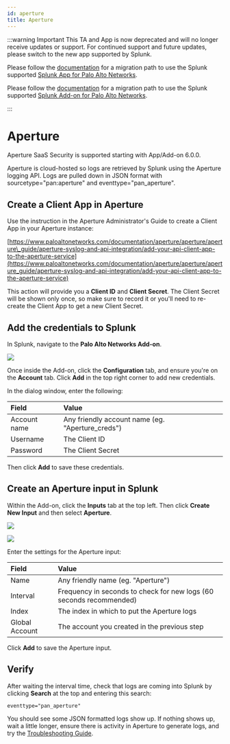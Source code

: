 ```yaml
---
id: aperture
title: Aperture
---
```


:::warning Important
This TA and App is now deprecated and will no longer receive updates or support. For continued support and future updates, please switch to the new app supported by Splunk.

Please follow the [documentation](https://splunk.github.io/splunk-app-for-palo-alto-networks/Installationoverview/) for a migration path to use the Splunk supported
[Splunk App for Palo Alto Networks](https://splunkbase.splunk.com/app/7505).

Please follow the [documentation](https://splunk.github.io/splunk-add-on-for-palo-alto-networks/MigrationPaths/) for a migration path to use the Splunk supported [Splunk Add-on for Palo Alto Networks](https://splunkbase.splunk.com/app/7523).

:::

# Aperture

Aperture SaaS Security is supported starting with App/Add-on 6.0.0.

Aperture is cloud-hosted so logs are retrieved by Splunk using the Aperture logging API. Logs are pulled down in JSON format with sourcetype="pan:aperture" and eventtype="pan_aperture".

## Create a Client App in Aperture

Use the instruction in the Aperture Administrator's Guide to create a Client App in your Aperture instance:

[https://www.paloaltonetworks.com/documentation/aperture/aperture/aperture\_guide/aperture-syslog-and-api-integration/add-your-api-client-app-to-the-aperture-service](https://www.paloaltonetworks.com/documentation/aperture/aperture/aperture_guide/aperture-syslog-and-api-integration/add-your-api-client-app-to-the-aperture-service)

This action will provide you a **Client ID** and **Client Secret**.  The Client Secret will be shown only once, so make sure to record it or you'll need to re-create the Client App to get a new Client Secret.

## Add the credentials to Splunk

In Splunk, navigate to the **Palo Alto Networks Add-on**.

![](/splunk/img/add-on.jpg)

Once inside the Add-on, click the **Configuration** tab, and ensure you're on the **Account** tab.  Click **Add** in the top right corner to add new credentials.

In the dialog window, enter the following:

| Field | Value |
| :--- | :--- |
| Account name | Any friendly account name (eg. "Aperture_creds") |
| Username | The Client ID |
| Password | The Client Secret |

Then click **Add** to save these credentials.

## Create an Aperture input in Splunk

Within the Add-on, click the **Inputs** tab at the top left. Then click **Create New Input** and then select **Aperture**.

![](/splunk/img/aperture-mod-input.png)

![](/splunk/img/aperture-settings.png)

Enter the settings for the Aperture input:

| Field | Value |
| :--- | :--- |
| Name | Any friendly name (eg. "Aperture") |
| Interval | Frequency in seconds to check for new logs (60 seconds recommended) |
| Index | The index in which to put the Aperture logs |
| Global Account | The account you created in the previous step |

Click **Add** to save the Aperture input.

## Verify

After waiting the interval time, check that logs are coming into Splunk by clicking **Search** at the top and entering this search:

    eventtype="pan_aperture"

You should see some JSON formatted logs show up. If nothing shows up, wait a little longer, ensure there is activity in Aperture to generate logs, and try the [Troubleshooting Guide](/splunk/docs/troubleshoot#aperture).